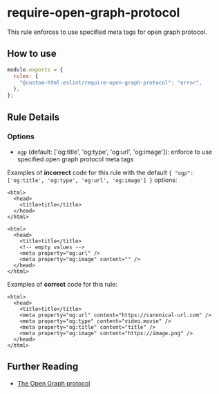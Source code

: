 # require-open-graph-protocol

This rule enforces to use specified meta tags for open graph protocol.

## How to use

```js,.eslintrc.js
module.exports = {
  rules: {
    "@custom-html-eslint/require-open-graph-protocol": "error",
  },
};
```

## Rule Details

### Options

- `ogp` (default: ['og:title', 'og:type', 'og:url', 'og:image']): enforce to use specified open graph protocol meta tags

Examples of **incorrect** code for this rule with the default `{ "ogp": ['og:title', 'og:type', 'og:url', 'og:image'] }` options:

```html,incorrect
<html>
  <head>
    <title>title</title>
  </head>
</html>
```

<!-- prettier-ignore -->
```html,incorrect
<html>
  <head>
    <title>title</title>
    <!-- empty values -->
    <meta property="og:url" />
    <meta property="og:image" content="" /> 
  </head>
</html>
```

Examples of **correct** code for this rule:

```html,correct
<html>
  <head>
    <title>title</title>
    <meta property="og:url" content="https://canonical-url.com" />
    <meta property="og:type" content="video.movie" />
    <meta property="og:title" content="title" />
    <meta property="og:image" content="https://image.png" />
  </head>
</html>
```

## Further Reading

- [The Open Graph protocol](https://ogp.me/)
